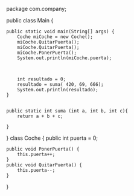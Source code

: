 package com.company;

public class Main {

    public static void main(String[] args) {
        Coche miCoche = new Coche();
        miCoche.QuitarPuerta();
        miCoche.QuitarPuerta();
        miCoche.PonerPuerta();
        System.out.println(miCoche.puerta);



        int resultado = 0;
        resultado = suma( 420, 69, 666);
        System.out.println(resultado);
    }


    public static int suma (int a, int b, int c){
        return a + b + c;

    }

}
class Coche  {
    public int puerta = 0;

    public void PonerPuerta() {
        this.puerta++;
    }
    public void QuitarPuerta() {
        this.puerta--;
    }
}

